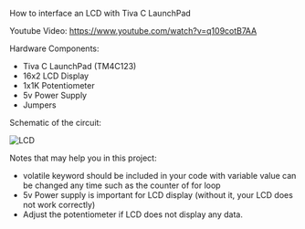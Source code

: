 How to interface an LCD with Tiva C LaunchPad

Youtube Video: https://www.youtube.com/watch?v=q109cotB7AA

Hardware Components:
 - Tiva C LaunchPad (TM4C123)
 - 16x2 LCD Display
 - 1x1K Potentiometer
 - 5v Power Supply
 - Jumpers

Schematic of the circuit: 

![LCD](https://user-images.githubusercontent.com/42329717/148565233-7be69ca0-19d2-4955-b802-d959c61d3a94.jpg)



Notes that may help you in this project:
 - volatile keyword should be included in your code with variable value can be changed any time such as the counter of for loop
 - 5v Power supply is important for LCD display (without it, your LCD does not work correctly)
 - Adjust the potentiometer if LCD does not display any data.
